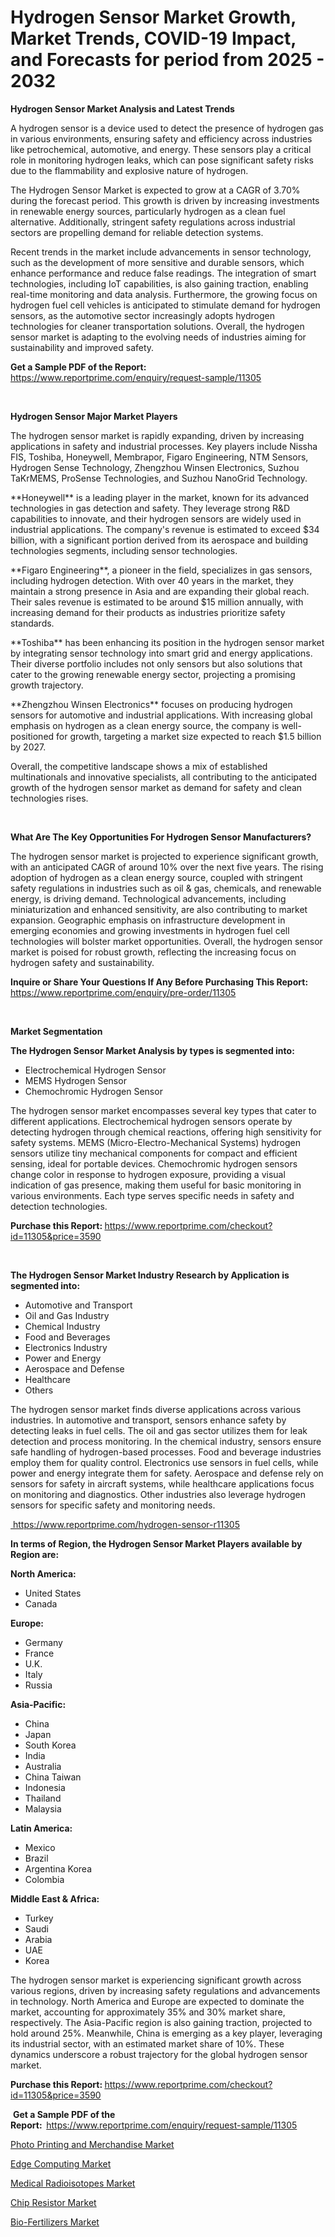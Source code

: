 <p><h1>Hydrogen Sensor Market Growth, Market Trends, COVID-19 Impact, and Forecasts for period from 2025 - 2032</h1></p><p><strong>Hydrogen Sensor Market Analysis and Latest Trends</strong></p>
<p><p>A hydrogen sensor is a device used to detect the presence of hydrogen gas in various environments, ensuring safety and efficiency across industries like petrochemical, automotive, and energy. These sensors play a critical role in monitoring hydrogen leaks, which can pose significant safety risks due to the flammability and explosive nature of hydrogen.</p><p>The Hydrogen Sensor Market is expected to grow at a CAGR of 3.70% during the forecast period. This growth is driven by increasing investments in renewable energy sources, particularly hydrogen as a clean fuel alternative. Additionally, stringent safety regulations across industrial sectors are propelling demand for reliable detection systems. </p><p>Recent trends in the market include advancements in sensor technology, such as the development of more sensitive and durable sensors, which enhance performance and reduce false readings. The integration of smart technologies, including IoT capabilities, is also gaining traction, enabling real-time monitoring and data analysis. Furthermore, the growing focus on hydrogen fuel cell vehicles is anticipated to stimulate demand for hydrogen sensors, as the automotive sector increasingly adopts hydrogen technologies for cleaner transportation solutions. Overall, the hydrogen sensor market is adapting to the evolving needs of industries aiming for sustainability and improved safety.</p></p>
<p><strong>Get a Sample PDF of the Report:&nbsp;</strong> <a href="https://www.reportprime.com/enquiry/request-sample/11305?utm_campaign=1906&utm_medium=2&utm_source=Github&utm_content=ia&utm_term=20032025&utm_id=hydrogen-sensor">https://www.reportprime.com/enquiry/request-sample/11305</a></p>
<p>&nbsp;</p>
<p><strong>Hydrogen Sensor Major Market Players</strong></p>
<p><p>The hydrogen sensor market is rapidly expanding, driven by increasing applications in safety and industrial processes. Key players include Nissha FIS, Toshiba, Honeywell, Membrapor, Figaro Engineering, NTM Sensors, Hydrogen Sense Technology, Zhengzhou Winsen Electronics, Suzhou TaKrMEMS, ProSense Technologies, and Suzhou NanoGrid Technology.</p><p>**Honeywell** is a leading player in the market, known for its advanced technologies in gas detection and safety. They leverage strong R&D capabilities to innovate, and their hydrogen sensors are widely used in industrial applications. The company's revenue is estimated to exceed $34 billion, with a significant portion derived from its aerospace and building technologies segments, including sensor technologies.</p><p>**Figaro Engineering**, a pioneer in the field, specializes in gas sensors, including hydrogen detection. With over 40 years in the market, they maintain a strong presence in Asia and are expanding their global reach. Their sales revenue is estimated to be around $15 million annually, with increasing demand for their products as industries prioritize safety standards.</p><p>**Toshiba** has been enhancing its position in the hydrogen sensor market by integrating sensor technology into smart grid and energy applications. Their diverse portfolio includes not only sensors but also solutions that cater to the growing renewable energy sector, projecting a promising growth trajectory.</p><p>**Zhengzhou Winsen Electronics** focuses on producing hydrogen sensors for automotive and industrial applications. With increasing global emphasis on hydrogen as a clean energy source, the company is well-positioned for growth, targeting a market size expected to reach $1.5 billion by 2027.</p><p>Overall, the competitive landscape shows a mix of established multinationals and innovative specialists, all contributing to the anticipated growth of the hydrogen sensor market as demand for safety and clean technologies rises.</p></p>
<p>&nbsp;</p>
<p><strong>What Are The Key Opportunities For Hydrogen Sensor Manufacturers?</strong></p>
<p><p>The hydrogen sensor market is projected to experience significant growth, with an anticipated CAGR of around 10% over the next five years. The rising adoption of hydrogen as a clean energy source, coupled with stringent safety regulations in industries such as oil & gas, chemicals, and renewable energy, is driving demand. Technological advancements, including miniaturization and enhanced sensitivity, are also contributing to market expansion. Geographic emphasis on infrastructure development in emerging economies and growing investments in hydrogen fuel cell technologies will bolster market opportunities. Overall, the hydrogen sensor market is poised for robust growth, reflecting the increasing focus on hydrogen safety and sustainability.</p></p>
<p><strong>Inquire or Share Your Questions If Any Before Purchasing This Report:</strong> <a href="https://www.reportprime.com/enquiry/pre-order/11305?utm_campaign=1906&utm_medium=2&utm_source=Github&utm_content=ia&utm_term=20032025&utm_id=hydrogen-sensor">https://www.reportprime.com/enquiry/pre-order/11305</a></p>
<p>&nbsp;</p>
<p><strong>Market Segmentation</strong></p>
<p><strong>The Hydrogen Sensor Market Analysis by types is segmented into:</strong></p>
<p><ul><li>Electrochemical Hydrogen Sensor</li><li>MEMS Hydrogen Sensor</li><li>Chemochromic Hydrogen Sensor</li></ul></p>
<p><p>The hydrogen sensor market encompasses several key types that cater to different applications. Electrochemical hydrogen sensors operate by detecting hydrogen through chemical reactions, offering high sensitivity for safety systems. MEMS (Micro-Electro-Mechanical Systems) hydrogen sensors utilize tiny mechanical components for compact and efficient sensing, ideal for portable devices. Chemochromic hydrogen sensors change color in response to hydrogen exposure, providing a visual indication of gas presence, making them useful for basic monitoring in various environments. Each type serves specific needs in safety and detection technologies.</p></p>
<p><strong>Purchase this Report:&nbsp;</strong><a href="https://www.reportprime.com/checkout?id=11305&price=3590&utm_campaign=1906&utm_medium=2&utm_source=Github&utm_content=ia&utm_term=20032025&utm_id=hydrogen-sensor">https://www.reportprime.com/checkout?id=11305&price=3590</a></p>
<p>&nbsp;</p>
<p><strong>The Hydrogen Sensor Market Industry Research by Application is segmented into:</strong></p>
<p><ul><li>Automotive and Transport</li><li>Oil and Gas Industry</li><li>Chemical Industry</li><li>Food and Beverages</li><li>Electronics Industry</li><li>Power and Energy</li><li>Aerospace and Defense</li><li>Healthcare</li><li>Others</li></ul></p>
<p><p>The hydrogen sensor market finds diverse applications across various industries. In automotive and transport, sensors enhance safety by detecting leaks in fuel cells. The oil and gas sector utilizes them for leak detection and process monitoring. In the chemical industry, sensors ensure safe handling of hydrogen-based processes. Food and beverage industries employ them for quality control. Electronics use sensors in fuel cells, while power and energy integrate them for safety. Aerospace and defense rely on sensors for safety in aircraft systems, while healthcare applications focus on monitoring and diagnostics. Other industries also leverage hydrogen sensors for specific safety and monitoring needs.</p></p>
<p><a href="https://www.reportprime.com/hydrogen-sensor-r11305?utm_campaign=1906&utm_medium=2&utm_source=Github&utm_content=ia&utm_term=20032025&utm_id=hydrogen-sensor">&nbsp;https://www.reportprime.com/hydrogen-sensor-r11305</a></p>
<p><strong>In terms of Region, the Hydrogen Sensor Market Players available by Region are:</strong></p>
<p>
    <p> <strong> North America: </strong>
        <ul>
            <li>United States</li>
            <li>Canada</li>
        </ul>
        </p> 
    <p> <strong> Europe: </strong>
        <ul>
            <li>Germany</li>
            <li>France</li>
            <li>U.K.</li>
            <li>Italy</li>
            <li>Russia</li>
        </ul>
        </p> 
    <p> <strong> Asia-Pacific: </strong>
        <ul>
            <li>China</li>
            <li>Japan</li>
            <li>South Korea</li>
            <li>India</li>
            <li>Australia</li>
            <li>China Taiwan</li>
            <li>Indonesia</li>
            <li>Thailand</li>
            <li>Malaysia</li>
        </ul>
        </p> 
    <p> <strong> Latin America: </strong>
        <ul>
            <li>Mexico</li>
            <li>Brazil</li>
            <li>Argentina Korea</li>
            <li>Colombia</li>
        </ul>
        </p> 
    <p> <strong> Middle East & Africa: </strong>
        <ul>
            <li>Turkey</li>
            <li>Saudi</li>
            <li>Arabia</li>
            <li>UAE</li>
            <li>Korea</li>
        </ul>
    </p>
    </p>
<p><p>The hydrogen sensor market is experiencing significant growth across various regions, driven by increasing safety regulations and advancements in technology. North America and Europe are expected to dominate the market, accounting for approximately 35% and 30% market share, respectively. The Asia-Pacific region is also gaining traction, projected to hold around 25%. Meanwhile, China is emerging as a key player, leveraging its industrial sector, with an estimated market share of 10%. These dynamics underscore a robust trajectory for the global hydrogen sensor market.</p></p>
<p><strong>Purchase this Report: </strong><a href="https://www.reportprime.com/checkout?id=11305&price=3590&utm_campaign=1906&utm_medium=2&utm_source=Github&utm_content=ia&utm_term=20032025&utm_id=hydrogen-sensor">https://www.reportprime.com/checkout?id=11305&price=3590</a></p>
<p>&nbsp;<strong>Get a Sample PDF of the Report:&nbsp;&nbsp;</strong><a href="https://www.reportprime.com/enquiry/request-sample/11305?utm_campaign=1906&utm_medium=2&utm_source=Github&utm_content=ia&utm_term=20032025&utm_id=hydrogen-sensor">https://www.reportprime.com/enquiry/request-sample/11305</a></p>
<p><strong></strong></p>
<p><p><a href="https://github.com/uripeachrii/Market-Research-Report-List-1/blob/main/photo-printing-and-merchandise-market.md?utm_campaign=1906&utm_medium=2&utm_source=Github&utm_content=ia&utm_term=20032025&utm_id=hydrogen-sensor">Photo Printing and Merchandise Market</a></p><p><a href="https://github.com/buenayankobl/Market-Research-Report-List-1/blob/main/edge-computing-market.md?utm_campaign=1906&utm_medium=2&utm_source=Github&utm_content=ia&utm_term=20032025&utm_id=hydrogen-sensor">Edge Computing Market</a></p><p><a href="https://github.com/janotjuljo/Market-Research-Report-List-1/blob/main/medical-radioisotopes-market.md?utm_campaign=1906&utm_medium=2&utm_source=Github&utm_content=ia&utm_term=20032025&utm_id=hydrogen-sensor">Medical Radioisotopes Market</a></p><p><a href="https://github.com/laingragle95/Market-Research-Report-List-1/blob/main/chip-resistor-market.md?utm_campaign=1906&utm_medium=2&utm_source=Github&utm_content=ia&utm_term=20032025&utm_id=hydrogen-sensor">Chip Resistor Market</a></p><p><a href="https://github.com/rakowpleetj1/Market-Research-Report-List-1/blob/main/bio-fertilizers-market.md?utm_campaign=1906&utm_medium=2&utm_source=Github&utm_content=ia&utm_term=20032025&utm_id=hydrogen-sensor">Bio-Fertilizers Market</a></p></p>